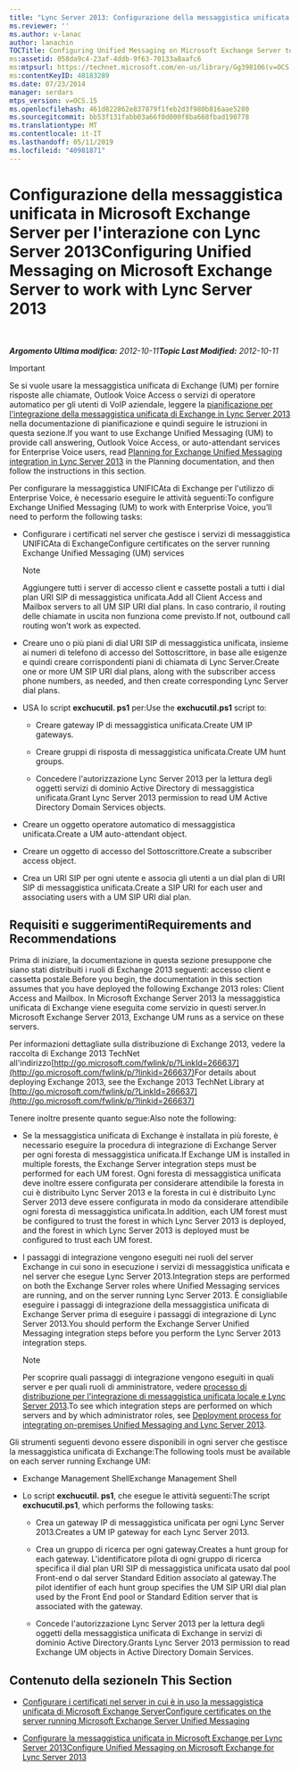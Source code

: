 ```yaml
---
title: "Lync Server 2013: Configurazione della messaggistica unificata in Microsoft Exchange Server per l'interazione con Lync Server"
ms.reviewer: ''
ms.author: v-lanac
author: lanachin
TOCTitle: Configuring Unified Messaging on Microsoft Exchange Server to work with Lync Server 2013
ms:assetid: 058da9c4-23af-4ddb-9f63-70133a8aafc6
ms:mtpsurl: https://technet.microsoft.com/en-us/library/Gg398106(v=OCS.15)
ms:contentKeyID: 48183289
ms.date: 07/23/2014
manager: serdars
mtps_version: v=OCS.15
ms.openlocfilehash: 461d822862e837879f1feb2d3f980b816aae5280
ms.sourcegitcommit: bb53f131fabb03a66f0d000f8ba668fbad190778
ms.translationtype: MT
ms.contentlocale: it-IT
ms.lasthandoff: 05/11/2019
ms.locfileid: "40981871"
---
```

<div data-xmlns="http://www.w3.org/1999/xhtml">

<div class="topic" data-xmlns="http://www.w3.org/1999/xhtml" data-msxsl="urn:schemas-microsoft-com:xslt" data-cs="http://msdn.microsoft.com/en-us/">

<div data-asp="http://msdn2.microsoft.com/asp">

# <a name="configuring-unified-messaging-on-microsoft-exchange-server-to-work-with-lync-server-2013"></a><span data-ttu-id="f5c98-102">Configurazione della messaggistica unificata in Microsoft Exchange Server per l'interazione con Lync Server 2013</span><span class="sxs-lookup"><span data-stu-id="f5c98-102">Configuring Unified Messaging on Microsoft Exchange Server to work with Lync Server 2013</span></span>

</div>

<div id="mainSection">

<div id="mainBody">

<span> </span>

<span data-ttu-id="f5c98-103">_**Argomento Ultima modifica:** 2012-10-11_</span><span class="sxs-lookup"><span data-stu-id="f5c98-103">_**Topic Last Modified:** 2012-10-11_</span></span>

<div>


> [!IMPORTANT]  
> <span data-ttu-id="f5c98-104">Se si vuole usare la messaggistica unificata di Exchange (UM) per fornire risposte alle chiamate, Outlook Voice Access o servizi di operatore automatico per gli utenti di VoIP aziendale, leggere la <A href="lync-server-2013-planning-for-exchange-unified-messaging-integration.md">pianificazione per l'integrazione della messaggistica unificata di Exchange in Lync Server 2013</A> nella documentazione di pianificazione e quindi seguire le istruzioni in questa sezione.</span><span class="sxs-lookup"><span data-stu-id="f5c98-104">If you want to use Exchange Unified Messaging (UM) to provide call answering, Outlook Voice Access, or auto-attendant services for Enterprise Voice users, read <A href="lync-server-2013-planning-for-exchange-unified-messaging-integration.md">Planning for Exchange Unified Messaging integration in Lync Server 2013</A> in the Planning documentation, and then follow the instructions in this section.</span></span>



</div>

<span data-ttu-id="f5c98-105">Per configurare la messaggistica UNIFICAta di Exchange per l'utilizzo di Enterprise Voice, è necessario eseguire le attività seguenti:</span><span class="sxs-lookup"><span data-stu-id="f5c98-105">To configure Exchange Unified Messaging (UM) to work with Enterprise Voice, you’ll need to perform the following tasks:</span></span>

  - <span data-ttu-id="f5c98-106">Configurare i certificati nel server che gestisce i servizi di messaggistica UNIFICAta di Exchange</span><span class="sxs-lookup"><span data-stu-id="f5c98-106">Configure certificates on the server running Exchange Unified Messaging (UM) services</span></span>
    
    <div>
    

    > [!NOTE]  
    > <span data-ttu-id="f5c98-107">Aggiungere tutti i server di accesso client e cassette postali a tutti i dial plan URI SIP di messaggistica unificata.</span><span class="sxs-lookup"><span data-stu-id="f5c98-107">Add all Client Access and Mailbox servers to all UM SIP URI dial plans.</span></span> <span data-ttu-id="f5c98-108">In caso contrario, il routing delle chiamate in uscita non funziona come previsto.</span><span class="sxs-lookup"><span data-stu-id="f5c98-108">If not, outbound call routing won’t work as expected.</span></span>

    
    </div>

  - <span data-ttu-id="f5c98-109">Creare uno o più piani di dial URI SIP di messaggistica unificata, insieme ai numeri di telefono di accesso del Sottoscrittore, in base alle esigenze e quindi creare corrispondenti piani di chiamata di Lync Server.</span><span class="sxs-lookup"><span data-stu-id="f5c98-109">Create one or more UM SIP URI dial plans, along with the subscriber access phone numbers, as needed, and then create corresponding Lync Server dial plans.</span></span>

  - <span data-ttu-id="f5c98-110">USA lo script **exchucutil. ps1** per:</span><span class="sxs-lookup"><span data-stu-id="f5c98-110">Use the **exchucutil.ps1** script to:</span></span>
    
      - <span data-ttu-id="f5c98-111">Creare gateway IP di messaggistica unificata.</span><span class="sxs-lookup"><span data-stu-id="f5c98-111">Create UM IP gateways.</span></span>
    
      - <span data-ttu-id="f5c98-112">Creare gruppi di risposta di messaggistica unificata.</span><span class="sxs-lookup"><span data-stu-id="f5c98-112">Create UM hunt groups.</span></span>
    
      - <span data-ttu-id="f5c98-113">Concedere l'autorizzazione Lync Server 2013 per la lettura degli oggetti servizi di dominio Active Directory di messaggistica unificata.</span><span class="sxs-lookup"><span data-stu-id="f5c98-113">Grant Lync Server 2013 permission to read UM Active Directory Domain Services objects.</span></span>

  - <span data-ttu-id="f5c98-114">Creare un oggetto operatore automatico di messaggistica unificata.</span><span class="sxs-lookup"><span data-stu-id="f5c98-114">Create a UM auto-attendant object.</span></span>

  - <span data-ttu-id="f5c98-115">Creare un oggetto di accesso del Sottoscrittore.</span><span class="sxs-lookup"><span data-stu-id="f5c98-115">Create a subscriber access object.</span></span>

  - <span data-ttu-id="f5c98-116">Crea un URI SIP per ogni utente e associa gli utenti a un dial plan di URI SIP di messaggistica unificata.</span><span class="sxs-lookup"><span data-stu-id="f5c98-116">Create a SIP URI for each user and associating users with a UM SIP URI dial plan.</span></span>

<div>

## <a name="requirements-and-recommendations"></a><span data-ttu-id="f5c98-117">Requisiti e suggerimenti</span><span class="sxs-lookup"><span data-stu-id="f5c98-117">Requirements and Recommendations</span></span>

<span data-ttu-id="f5c98-118">Prima di iniziare, la documentazione in questa sezione presuppone che siano stati distribuiti i ruoli di Exchange 2013 seguenti: accesso client e cassetta postale.</span><span class="sxs-lookup"><span data-stu-id="f5c98-118">Before you begin, the documentation in this section assumes that you have deployed the following Exchange 2013 roles: Client Access and Mailbox.</span></span> <span data-ttu-id="f5c98-119">In Microsoft Exchange Server 2013 la messaggistica unificata di Exchange viene eseguita come servizio in questi server.</span><span class="sxs-lookup"><span data-stu-id="f5c98-119">In Microsoft Exchange Server 2013, Exchange UM runs as a service on these servers.</span></span>

<span data-ttu-id="f5c98-120">Per informazioni dettagliate sulla distribuzione di Exchange 2013, vedere la raccolta di Exchange 2013 TechNet all'indirizzo[http://go.microsoft.com/fwlink/p/?LinkId=266637](http://go.microsoft.com/fwlink/p/?linkid=266637)</span><span class="sxs-lookup"><span data-stu-id="f5c98-120">For details about deploying Exchange 2013, see the Exchange 2013 TechNet Library at [http://go.microsoft.com/fwlink/p/?LinkId=266637](http://go.microsoft.com/fwlink/p/?linkid=266637)</span></span>

<span data-ttu-id="f5c98-121">Tenere inoltre presente quanto segue:</span><span class="sxs-lookup"><span data-stu-id="f5c98-121">Also note the following:</span></span>

  - <span data-ttu-id="f5c98-122">Se la messaggistica unificata di Exchange è installata in più foreste, è necessario eseguire la procedura di integrazione di Exchange Server per ogni foresta di messaggistica unificata.</span><span class="sxs-lookup"><span data-stu-id="f5c98-122">If Exchange UM is installed in multiple forests, the Exchange Server integration steps must be performed for each UM forest.</span></span> <span data-ttu-id="f5c98-123">Ogni foresta di messaggistica unificata deve inoltre essere configurata per considerare attendibile la foresta in cui è distribuito Lync Server 2013 e la foresta in cui è distribuito Lync Server 2013 deve essere configurata in modo da considerare attendibile ogni foresta di messaggistica unificata.</span><span class="sxs-lookup"><span data-stu-id="f5c98-123">In addition, each UM forest must be configured to trust the forest in which Lync Server 2013 is deployed, and the forest in which Lync Server 2013 is deployed must be configured to trust each UM forest.</span></span>

  - <span data-ttu-id="f5c98-124">I passaggi di integrazione vengono eseguiti nei ruoli del server Exchange in cui sono in esecuzione i servizi di messaggistica unificata e nel server che esegue Lync Server 2013.</span><span class="sxs-lookup"><span data-stu-id="f5c98-124">Integration steps are performed on both the Exchange Server roles where Unified Messaging services are running, and on the server running Lync Server 2013.</span></span> <span data-ttu-id="f5c98-125">È consigliabile eseguire i passaggi di integrazione della messaggistica unificata di Exchange Server prima di eseguire i passaggi di integrazione di Lync Server 2013.</span><span class="sxs-lookup"><span data-stu-id="f5c98-125">You should perform the Exchange Server Unified Messaging integration steps before you perform the Lync Server 2013 integration steps.</span></span>
    
    <div>
    

    > [!NOTE]  
    > <span data-ttu-id="f5c98-126">Per scoprire quali passaggi di integrazione vengono eseguiti in quali server e per quali ruoli di amministratore, vedere <A href="lync-server-2013-deployment-process-for-integrating-on-premises-unified-messaging.md">processo di distribuzione per l'integrazione di messaggistica unificata locale e Lync Server 2013</A>.</span><span class="sxs-lookup"><span data-stu-id="f5c98-126">To see which integration steps are performed on which servers and by which administrator roles, see <A href="lync-server-2013-deployment-process-for-integrating-on-premises-unified-messaging.md">Deployment process for integrating on-premises Unified Messaging and Lync Server 2013</A>.</span></span>

    
    </div>

<span data-ttu-id="f5c98-127">Gli strumenti seguenti devono essere disponibili in ogni server che gestisce la messaggistica unificata di Exchange:</span><span class="sxs-lookup"><span data-stu-id="f5c98-127">The following tools must be available on each server running Exchange UM:</span></span>

  - <span data-ttu-id="f5c98-128">Exchange Management Shell</span><span class="sxs-lookup"><span data-stu-id="f5c98-128">Exchange Management Shell</span></span>

  - <span data-ttu-id="f5c98-129">Lo script **exchucutil. ps1**, che esegue le attività seguenti:</span><span class="sxs-lookup"><span data-stu-id="f5c98-129">The script **exchucutil.ps1**, which performs the following tasks:</span></span>
    
      - <span data-ttu-id="f5c98-130">Crea un gateway IP di messaggistica unificata per ogni Lync Server 2013.</span><span class="sxs-lookup"><span data-stu-id="f5c98-130">Creates a UM IP gateway for each Lync Server 2013.</span></span>
    
      - <span data-ttu-id="f5c98-131">Crea un gruppo di ricerca per ogni gateway.</span><span class="sxs-lookup"><span data-stu-id="f5c98-131">Creates a hunt group for each gateway.</span></span> <span data-ttu-id="f5c98-132">L'identificatore pilota di ogni gruppo di ricerca specifica il dial plan URI SIP di messaggistica unificata usato dal pool Front-end o dal server Standard Edition associato al gateway.</span><span class="sxs-lookup"><span data-stu-id="f5c98-132">The pilot identifier of each hunt group specifies the UM SIP URI dial plan used by the Front End pool or Standard Edition server that is associated with the gateway.</span></span>
    
      - <span data-ttu-id="f5c98-133">Concede l'autorizzazione Lync Server 2013 per la lettura degli oggetti della messaggistica unificata di Exchange in servizi di dominio Active Directory.</span><span class="sxs-lookup"><span data-stu-id="f5c98-133">Grants Lync Server 2013 permission to read Exchange UM objects in Active Directory Domain Services.</span></span>

</div>

<div>

## <a name="in-this-section"></a><span data-ttu-id="f5c98-134">Contenuto della sezione</span><span class="sxs-lookup"><span data-stu-id="f5c98-134">In This Section</span></span>

  - [<span data-ttu-id="f5c98-135">Configurare i certificati nel server in cui è in uso la messaggistica unificata di Microsoft Exchange Server</span><span class="sxs-lookup"><span data-stu-id="f5c98-135">Configure certificates on the server running Microsoft Exchange Server Unified Messaging</span></span>](lync-server-2013-configure-certificates-on-the-server-running-microsoft-exchange-server-unified-messaging.md)

  - [<span data-ttu-id="f5c98-136">Configurare la messaggistica unificata in Microsoft Exchange per Lync Server 2013</span><span class="sxs-lookup"><span data-stu-id="f5c98-136">Configure Unified Messaging on Microsoft Exchange for Lync Server 2013</span></span>](lync-server-2013-configure-unified-messaging-on-microsoft-exchange.md)

</div>

</div>

<span> </span>

</div>

</div>

</div>


